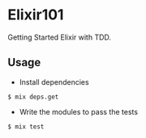 # Elixir101

Getting Started Elixir with TDD.

## Usage

- Install dependencies

```
$ mix deps.get
```

- Write the modules to pass the tests

```
$ mix test
```
